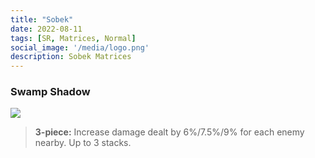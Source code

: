 ```yaml
---
title: "Sobek"
date: 2022-08-11
tags: [SR, Matrices, Normal]
social_image: '/media/logo.png'
description: Sobek Matrices
---
```

### Swamp Shadow 

![](https://i.postimg.cc/25FbqrCB/Sobek-m.png)

> **3-piece:** Increase damage dealt by 6%/7.5%/9% for each enemy nearby. Up to 3 stacks.